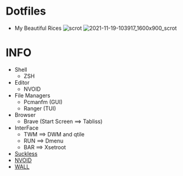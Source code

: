 # Dotfiles
+ My Beautiful Rices 
![scrot](https://user-images.githubusercontent.com/94284073/142592170-6d7e0655-7132-441a-bac2-976df7f8946b.png)
![2021-11-19-103917_1600x900_scrot](https://user-images.githubusercontent.com/94284073/142592138-c89fd19f-48a4-4915-885f-538ef6483d9a.png)
# INFO
+ Shell 
  + ZSH
+ Editor
  + NVOID
+ File Managers
  + Pcmanfm (GUI)
  + Ranger  (TUI)
+ Browser
  + Brave (Start Screen ==> Tabliss)
+ InterFace
  + TWM ==> DWM and qtile
  + RUN ==> Dmenu
  + BAR ==> Xsetroot
+ [Suckless](https://github.com/ysfgrgO7/Suckless)
+ [NVOID](https://github.com/ysfgrgO7/nvoid)
+ [WALL](https://github.com/ysfgrgO7/Wallpaper)
